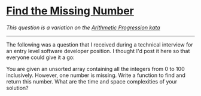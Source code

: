 # [Find the Missing Number](https://www.codewars.com/kata/57f5e7bd60d0a0cfd900032d)

*This question is a variation on the [Arithmetic Progression kata](https://www.codewars.com/kata/find-the-missing-term-in-an-arithmetic-progression)*

---

The following was a question that I received during a technical interview for an entry level software developer position. I thought I'd post it here so that everyone could give it a go:

You are given an unsorted array containing all the integers from 0 to 100 inclusively. However, one number is missing. Write a function to find and return this number. What are the time and space complexities of your solution?